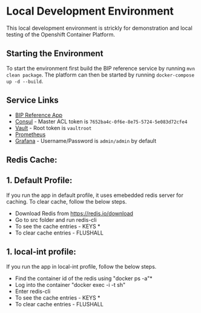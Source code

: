 # Local Development Environment
This local development environment is strickly for demonstration and local testing of the Openshift Container Platform.

## Starting the Environment
To start the environment first build the BIP reference service by running `mvn clean package`. The platform can then be started by running `docker-compose up -d --build`. 

## Service Links
* [BIP Reference App](http://localhost:8080)
* [Consul](http://localhost:8500) - Master ACL token is `7652ba4c-0f6e-8e75-5724-5e083d72cfe4`
* [Vault](http://localhost:8200) - Root token is `vaultroot`
* [Prometheus](http://localhos:9090)
* [Grafana](http://localhost:3000) - Username/Password is `admin/admin` by default

## Redis Cache:

## 1. Default Profile:

If you run the app in default profile, it uses emebedded redis server for caching. To clear cache, follow the below steps.

* Download Redis from https://redis.io/download
* Go to src folder and run redis-cli
* To see the cache entries - KEYS *
* To clear cache entries - FLUSHALL

## 1. local-int profile:

If you run the app in local-int profile, follow the below steps.

* Find the container id of the redis using "docker ps -a"*
* Log into the container "docker exec -i -t <container-id> sh"
* Enter redis-cli
* To see the cache entries - KEYS *
* To clear cache entries - FLUSHALL
